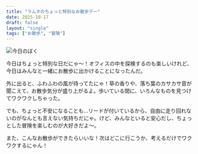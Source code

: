 ```yaml
---
title: "ラムネのちょっと特別なお散歩デー"
date: 2025-10-17
draft: false
layout: "single"
tags: ["お散歩", "冒険"]
---
```


![今日のぼく](/images/cat-2025-10-17T10-08-56.jpg)

今日はちょっと特別な日だにゃ〜！オフィスの中を探検するのも楽しいけれど、今日はみんなと一緒にお散歩に出かけることになったんだ。

外に出ると、ふわふわの風が待ってたにゃ！草の香りや、落ち葉のカサカサ音が聞こえて、お散歩気分が盛り上がるよ。歩いている間に、いろんなものを見つけてワクワクしちゃった。

でも、ちょっと不安になることも...リードが付いているから、自由に走り回れないのがなんとも言えない気持ちだにゃ。けど、みんなといると安心だし、ちょっとした冒険を楽しむのが大好きだよ〜。

また、こんなお散歩ができたらいいな！次はどこに行こうか、考えるだけでワクワクするにゃん！